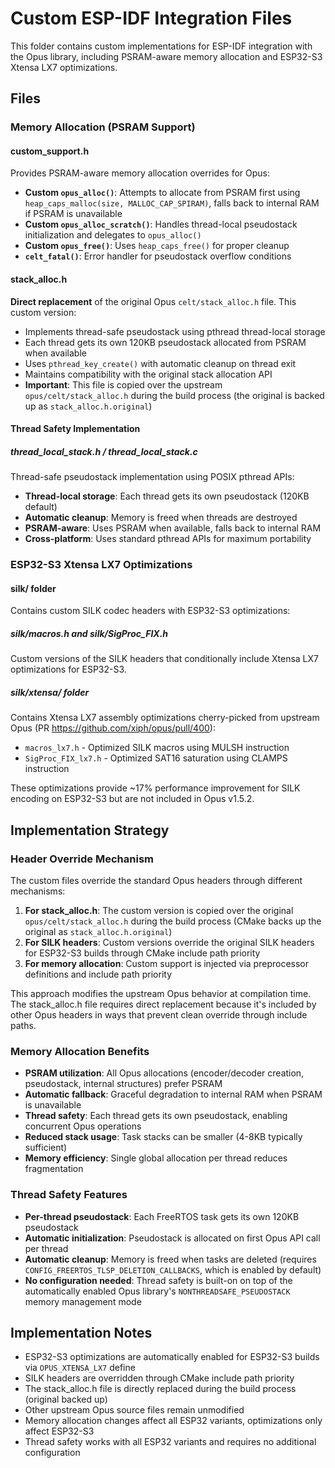 # Custom ESP-IDF Integration Files

This folder contains custom implementations for ESP-IDF integration with the Opus library, including PSRAM-aware memory allocation and ESP32-S3 Xtensa LX7 optimizations.

## Files

### Memory Allocation (PSRAM Support)

#### custom_support.h
Provides PSRAM-aware memory allocation overrides for Opus:
- **Custom `opus_alloc()`**: Attempts to allocate from PSRAM first using `heap_caps_malloc(size, MALLOC_CAP_SPIRAM)`, falls back to internal RAM if PSRAM is unavailable
- **Custom `opus_alloc_scratch()`**: Handles thread-local pseudostack initialization and delegates to `opus_alloc()`
- **Custom `opus_free()`**: Uses `heap_caps_free()` for proper cleanup
- **`celt_fatal()`**: Error handler for pseudostack overflow conditions

#### stack_alloc.h
**Direct replacement** of the original Opus `celt/stack_alloc.h` file. This custom version:
- Implements thread-safe pseudostack using pthread thread-local storage
- Each thread gets its own 120KB pseudostack allocated from PSRAM when available
- Uses `pthread_key_create()` with automatic cleanup on thread exit
- Maintains compatibility with the original stack allocation API
- **Important**: This file is copied over the upstream `opus/celt/stack_alloc.h` during the build process (the original is backed up as `stack_alloc.h.original`)

#### Thread Safety Implementation

##### thread_local_stack.h / thread_local_stack.c
Thread-safe pseudostack implementation using POSIX pthread APIs:
- **Thread-local storage**: Each thread gets its own pseudostack (120KB default)
- **Automatic cleanup**: Memory is freed when threads are destroyed
- **PSRAM-aware**: Uses PSRAM when available, falls back to internal RAM
- **Cross-platform**: Uses standard pthread APIs for maximum portability

### ESP32-S3 Xtensa LX7 Optimizations

#### silk/ folder
Contains custom SILK codec headers with ESP32-S3 optimizations:

##### silk/macros.h and silk/SigProc_FIX.h
Custom versions of the SILK headers that conditionally include Xtensa LX7 optimizations for ESP32-S3.

##### silk/xtensa/ folder
Contains Xtensa LX7 assembly optimizations cherry-picked from upstream Opus (PR https://github.com/xiph/opus/pull/400):
- `macros_lx7.h` - Optimized SILK macros using MULSH instruction
- `SigProc_FIX_lx7.h` - Optimized SAT16 saturation using CLAMPS instruction

These optimizations provide ~17% performance improvement for SILK encoding on ESP32-S3 but are not included in Opus v1.5.2.

## Implementation Strategy

### Header Override Mechanism
The custom files override the standard Opus headers through different mechanisms:

1. **For stack_alloc.h**: The custom version is copied over the original `opus/celt/stack_alloc.h` during the build process (CMake backs up the original as `stack_alloc.h.original`)
2. **For SILK headers**: Custom versions override the original SILK headers for ESP32-S3 builds through CMake include path priority
3. **For memory allocation**: Custom support is injected via preprocessor definitions and include path priority

This approach modifies the upstream Opus behavior at compilation time. The stack_alloc.h file requires direct replacement because it's included by other Opus headers in ways that prevent clean override through include paths.

### Memory Allocation Benefits
- **PSRAM utilization**: All Opus allocations (encoder/decoder creation, pseudostack, internal structures) prefer PSRAM
- **Automatic fallback**: Graceful degradation to internal RAM when PSRAM is unavailable
- **Thread safety**: Each thread gets its own pseudostack, enabling concurrent Opus operations
- **Reduced stack usage**: Task stacks can be smaller (4-8KB typically sufficient)
- **Memory efficiency**: Single global allocation per thread reduces fragmentation

### Thread Safety Features
- **Per-thread pseudostack**: Each FreeRTOS task gets its own 120KB pseudostack
- **Automatic initialization**: Pseudostack is allocated on first Opus API call per thread
- **Automatic cleanup**: Memory is freed when tasks are deleted (requires `CONFIG_FREERTOS_TLSP_DELETION_CALLBACKS`, which is enabled by default)
- **No configuration needed**: Thread safety is built-on on top of the automatically enabled Opus library's `NONTHREADSAFE_PSEUDOSTACK` memory management mode

## Implementation Notes

- ESP32-S3 optimizations are automatically enabled for ESP32-S3 builds via `OPUS_XTENSA_LX7` define
- SILK headers are overridden through CMake include path priority
- The stack_alloc.h file is directly replaced during the build process (original backed up)
- Other upstream Opus source files remain unmodified
- Memory allocation changes affect all ESP32 variants, optimizations only affect ESP32-S3
- Thread safety works with all ESP32 variants and requires no additional configuration